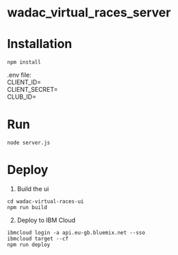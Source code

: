 # wadac_virtual_races_server

# Installation
`npm install`

.env file:  
CLIENT_ID=   
CLIENT_SECRET=  
CLUB_ID=  

# Run
`node server.js`

# Deploy
1) Build the ui  
```
cd wadac-virtual-races-ui
npm run build
```

2) Deploy to IBM Cloud  
```
ibmcloud login -a api.eu-gb.bluemix.net --sso
ibmcloud target --cf
npm run deploy
```

